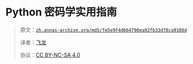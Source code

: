 # Python 密码学实用指南

> 原文：[`zh.annas-archive.org/md5/fe5e9f4d664790ea92fb33d78ca9108d`](https://zh.annas-archive.org/md5/fe5e9f4d664790ea92fb33d78ca9108d)
> 
> 译者：[飞龙](https://github.com/wizardforcel)
> 
> 协议：[CC BY-NC-SA 4.0](http://creativecommons.org/licenses/by-nc-sa/4.0/)